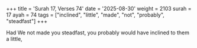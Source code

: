 +++
title = 'Surah 17, Verses 74'
date = '2025-08-30'
weight = 2103
surah = 17
ayah = 74
tags = ["inclined", "little", "made", "not", "probably", "steadfast"]
+++

Had We not made you steadfast, you probably would have inclined to them a little,